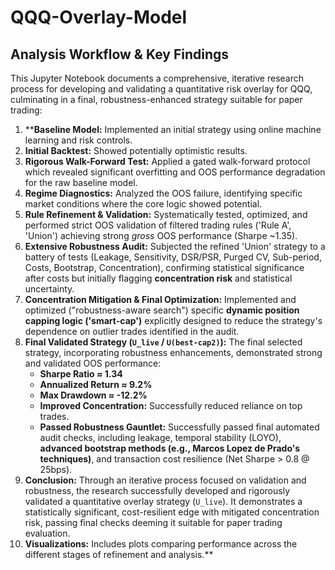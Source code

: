 # QQQ-Overlay-Model
## Analysis Workflow & Key Findings

This Jupyter Notebook documents a comprehensive, iterative research process for developing and validating a quantitative risk overlay for QQQ, culminating in a final, robustness-enhanced strategy suitable for paper trading:

1.  ****Baseline Model:** Implemented an initial strategy using online machine learning and risk controls.
2.  **Initial Backtest:** Showed potentially optimistic results.
3.  **Rigorous Walk-Forward Test:** Applied a gated walk-forward protocol which revealed significant overfitting and OOS performance degradation for the raw baseline model.
4.  **Regime Diagnostics:** Analyzed the OOS failure, identifying specific market conditions where the core logic showed potential.
5.  **Rule Refinement & Validation:** Systematically tested, optimized, and performed strict OOS validation of filtered trading rules ('Rule A', 'Union') achieving strong *gross* OOS performance (Sharpe ~1.35).
6.  **Extensive Robustness Audit:** Subjected the refined 'Union' strategy to a battery of tests (Leakage, Sensitivity, DSR/PSR, Purged CV, Sub-period, Costs, Bootstrap, Concentration), confirming statistical significance after costs but initially flagging **concentration risk** and statistical uncertainty.
7.  **Concentration Mitigation & Final Optimization:** Implemented and optimized ("robustness-aware search") specific **dynamic position capping logic ('smart-cap')** explicitly designed to reduce the strategy's dependence on outlier trades identified in the audit.
8.  **Final Validated Strategy (`U_live` / `U(best-cap2)`):** The final selected strategy, incorporating robustness enhancements, demonstrated strong and validated OOS performance:
    * **Sharpe Ratio ≈ 1.34**
    * **Annualized Return ≈ 9.2%**
    * **Max Drawdown ≈ -12.2%**
    * **Improved Concentration:** Successfully reduced reliance on top trades.
    * **Passed Robustness Gauntlet:** Successfully passed final automated audit checks, including leakage, temporal stability (LOYO), **advanced bootstrap methods (e.g., Marcos Lopez de Prado's techniques)**, and transaction cost resilience (Net Sharpe > 0.8 @ 25bps).
9.  **Conclusion:** Through an iterative process focused on validation and robustness, the research successfully developed and rigorously validated a quantitative overlay strategy (`U_live`). It demonstrates a statistically significant, cost-resilient edge with mitigated concentration risk, passing final checks deeming it suitable for paper trading evaluation.
10. **Visualizations:** Includes plots comparing performance across the different stages of refinement and analysis.**
